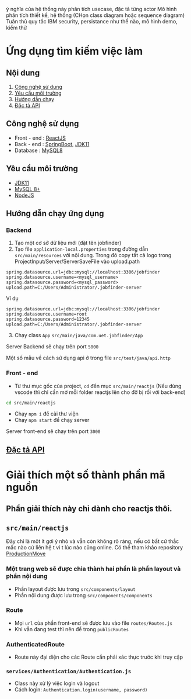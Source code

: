ý nghĩa của hệ thống này
phân tích usecase, đặc tả từng actor
Mô hình phân tích thiết kế, hệ thống (CHọn class diagram hoặc sequence diagram)
Tuân thủ quy tắc IBM
security, persistance như thế nào, mô hình
demo, kiểm thử

# Ứng dụng tìm kiếm việc làm

## Nội dung
1. [Công nghệ sử dụng](#tech)
2. [Yêu cầu môi trường](#environment)
3. [Hướng dẫn chạy](#run)
4. [Đặc tả API](#api)

<a name="tech"></a>
## Công nghệ sử dụng
* Front - end : [ReactJS](https://reactjs.org/)
* Back - end : [SpringBoot](https://spring.io/), [JDK11]()
* Database : [MySQL8](https://dev.mysql.com/downloads/installer/)

<a name="environment"></a>
## Yêu cầu môi trường
* [JDK11](https://www.oracle.com/vn/java/technologies/javase/jdk11-archive-downloads.html)
* [MySQL 8+](https://dev.mysql.com/downloads/installer/)
* [NodeJS](https://nodejs.org/en/)

<a name="run"></a>
## Hướng dẫn chạy ứng dụng
### Backend
1. Tạo một cơ sở dữ liệu mới (đặt tên jobfinder)
2. Tạo file `application-local.properties` trong đường dẫn `src/main/resources` với nội dung. Trong đó copy tất cả logo trong ProjectInput/Server/ServerSaveFile vào upload.path
```
spring.datasource.url=jdbc:mysql://localhost:3306/jobfinder
spring.datasource.username=<mysql_username>
spring.datasource.password=<mysql_password>
upload.path=C:/Users/Administrator/.jobfinder-server
```
Ví dụ
````
spring.datasource.url=jdbc:mysql://localhost:3306/jobfinder
spring.datasource.username=root
spring.datasource.password=12345
upload.path=C:/Users/Administrator/.jobfinder-server
````
3. Chạy class `App` `src/main/java/com.uet.jobfinder/App`

Server Backend sẽ chạy trên port `5000`

Một số mẫu về cách sử dụng api ở trong file `src/test/java/api.http`

### Front - end
* Từ thư mục gốc của project, `cd` đến mục `src/main/reactjs` 
(Nếu dùng vscode thì chỉ cần mở mỗi folder reactjs lên cho đỡ bị rối với back-end)
```bash
cd src/main/reactjs
```
* Chạy `npm i` để cài thư viện
* Chạy `npm start` để chạy server

Server front-end sẽ chạy trên port `3000`

<a name="api"></a>
## [Đặc tả API](API.md)

# Giải thích một số thành phần mã nguồn
## Phần giải thích này chỉ dành cho reactjs thôi.
## `src/main/reactjs`

Đây chỉ là một ít gơi ý nhỏ và vẫn còn không rõ ràng, nếu 
có bất cứ thắc mắc nào cứ liên hệ t vì t lúc nào cũng online.
Có thể tham khảo repository [ProductionMove](https://github.com/Hoangdao192/ProductionMove)

### Một trang web sẽ được chia thành hai phần là phần layout và phần nội dung
* Phần layout được lưu trong `src/components/layout`
* Phần nội dung được lưu trong `src/components/components`

### Route
* Mọi `url` của phần front-end sẽ được lưu vào file `routes/Routes.js`
* Khi vẫn đang test thì nên để trong `publicRoutes`

### AuthenticatedRoute
* Route này đại diện cho các Route cần phải xác thực trước khi truy cập

### `services/Authentication/Authentication.js`
* Class này xử lý việc login và logout 
* Cách login: `Authentication.login(username, password)`

